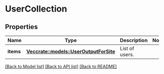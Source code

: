 # UserCollection

## Properties

Name | Type | Description | Notes
------------ | ------------- | ------------- | -------------
**items** | [**Vec<crate::models::UserOutputForSite>**](UserOutputForSite.md) | List of users. | 

[[Back to Model list]](../README.md#documentation-for-models) [[Back to API list]](../README.md#documentation-for-api-endpoints) [[Back to README]](../README.md)


